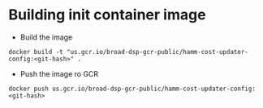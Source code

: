 # Building init container image

* Build the image
```
docker build -t "us.gcr.io/broad-dsp-gcr-public/hamm-cost-updater-config:<git-hash>" .
```
* Push the image ro GCR
```
docker push us.gcr.io/broad-dsp-gcr-public/hamm-cost-updater-config:<git-hash>
```